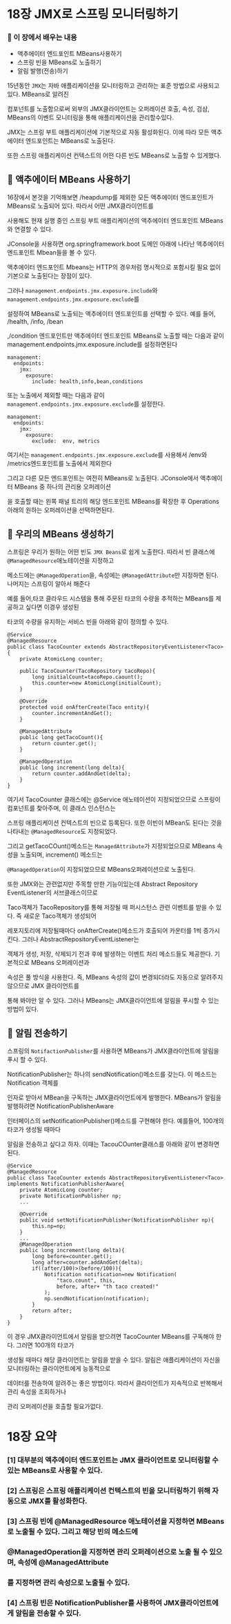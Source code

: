 # 18장 JMX로 스프링 모니터링하기

### 🌟 이 장에서 배우는 내용
- 액추에이터 엔드포인트 MBeans사용하기
- 스프링 빈을 MBeans로 노출하기
- 알림 발행(전송)하기

15년동안 `JMX`는 자바 애플리케이션을 모니터링하고 관리하는 표준 방법으로 사용되고 있다. MBeans로 알려진

컴포넌트를 노출함으로써 외부의 JMX클라이언트는 오퍼레이션 호출, 속성, 검삼, MBeans의 이벤트 모니터링을 통해 애플리케이션을 관리할수있다.

JMX는 스프링 부트 애플리케이션에 기본적으로 자동 활성화된다. 이에 따라 모든 액추에이터 엔드포인트는 MBeans로 노출된다.

또한 스프링 애플리케이션 컨텍스트의 어떤 다른 빈도 MBeans로 노출할 수 있게했다.

## 👟 액추에이터 MBeans 사용하기

16장에서 본것을 기억해보면 /heapdump를 제외한 모든 액추에이터 엔드포인트가 MBeans로 노출되어 있다. 따라서 어떤 JMX클라이언트를

사용해도 현재 실행 중인 스프링 부트 애플리케이션의 액추에이터 엔드포인트 MBeans와 연결할 수 있다. 

JConsole을 사용하면 org.springframework.boot 도메인 아래에 나타난 액추에이터 엔드포인트 Mbean들을 볼 수 있다.

액추에이터 엔드포인트 Mbeans는 HTTP의 경우처럼 명시적으로 포함시킬 필요 없이 기본으로 노출된다는 장점이 있다.

그러나 `management.endpoints.jmx.exposure.include`와 `management.endpoints.jmx.exposure.exclude`를

설정하여 MBeans로 노출되는 액추에이터 엔드포인트를 선택할 수 있다. 예를 들어, /health, /info, /bean

,/condition 엔드포인트만 액추에이터 엔드포인트 MBeans로 노출할 때는 다음과 같이 management.endpoints.jmx.exposure.include를 설정하면된다
```
management:
  endpoints:
    jmx:
      exposure:
        include: health,info,bean,conditions
```
또는 노출에서 제외할 때는 다음과 같이 `management.endpoints.jmx.exposure.exclude`를 설정한다.

```
management:
  endpoints:
    jmx:
      exposure:
        exclude:  env, metrics
```

여기서는 `management.endpoints.jmx.exposure.exclude`를 사용해서 /env와 /metrics엔드포인트를 노출에서 제외한다

그리고 다른 모든 엔드포인트는 여전히 MBeans로 노출된다. JConsole에서 액추에이터 MBeans 중 하나의 관리용 오퍼레이션

을 호출할 때는 왼쪽 패널 트리의 해당 엔드포인트 MBeans를 확장한 후 Operations 아래의 원하는 오퍼레이션을 선택하면된다.

## 👟 우리의 MBeans 생성하기
스프링은 우리가 원하는 어떤 빈도 `JMX Beans`로 쉽게 노출한다. 따라서 빈 클래스에 `@ManagedResource`애노테이션을 지정하고

메소드에는 `@ManagedOperation`을, 속성에는 `@ManagedAttribute`만 지정하면 된다. 나머지는 스프링이 알아서 해준다


예를 들어,타코 클라우드 시스템을 통해 주문된 타코의 수량을 추적하는 MBeans를 제공하고 싶다면 이경우 생성된

타코의 수량을 유지하는 서비스 빈을 아래와 같이 정의할 수 있다.

```
@Service
@ManagedResource
public class TacoCounter extends AbstractRepositoryEventListener<Taco>{
    private AtomicLong counter;

    public TacoCounter(TacoRepository tacoRepo){
        long initialCount=tacoRepo.caount();
        this.counter=new AtomicLong(initialCount);
    }

    @Override
    protected void onAfterCreate(Taco entity){
        counter.incrementAndGet();
    }

    @ManagedAttribute
    public long getTacoCount(){
        return counter.get();
    }

    @ManagedOperation
    public long increment(long delta){
        return counter.addAndGet(delta);
    }
}
```
여기서 TacoCounter 클래스에는 @Service 애노테이션이 지정되었으므로 스프링이 컴포넌트를 찾아주며, 이 클래스 인스턴스는

스프링 애플리케이션 컨텍스트의 빈으로 등록된다. 또한 이빈이 MBean도 된다는 것을 나타내는 `@ManagedResource`도 지정되었다.

그리고 getTacoCOunt()메소드는  `ManagedAttribute`가 지정되었으므로 MBeans 속성을 노출되며, increment() 메소드는 

`@ManagedOperation`이 지정되었으므로 MBeans오퍼레이션으로 노출된다.

또한 JMX와는 관련없지만 주목할 만한 기능이있는데 Abstract Repository EventListener의 서브클래스이므로

Taco객체가 TacoRepository를 통해 저장될 때 퍼시스턴스 관련 이벤트를 받을 수 있다. 즉 새로운 Taco객체가 생성되어

레포지토리에 저장될때마다 onAfterCreate()메소드가 호출되어 카운터를 1씩 증가시킨다. 그러나 AbstractRepositoryEventListener는

객체가 생성, 저장, 삭제되기 전과 후에 발생하는 이벤트 처리 메소드들도 제공한다. 기본적으로 MBeans 오퍼레이션과

속성은 풀 방식을 사용한다. 즉, MBeans 속성의 값이 변경되더라도 자동으로 알려주지 않으므로 JMX 클라이언트를

통해 봐야만 알 수 있다. 그러나 MBeans는 JMX클라이언트에 알림을 푸시할 수 있는 방법이 있다.

## 👟 알림 전송하기

스프링의 `NotifactionPublisher`를 사용하면 MBeans가 JMX클라이언트에 알림을 푸시 할 수 있다.

NotificationPublisher는 하나의 sendNotification()메소드를 갖는다. 이 메소드는 Notification 객체를

인자로 받아서 MBean을 구독하는 JMX클라이언트에게 발행한다. MBeans가 알림을 발행하려면 NotificationPublisherAware

인터페이스의 setNotificationPublisher()메소드를 구현해야 한다. 예를들어, 100개의 타코가 생성될 때마다

알림을 전송하고 싶다고 하자. 이때는 TacouCOunter클래스를 아래와 같이 변경하면된다.

```
@Service
@ManagedResource
public class TacoCounter extends AbstractRepositoryEventListener<Taco> implements NotificationPublisherAware{
    private AtomicLong counter;
    private NotificationPublisher np;
    ...

    @Override
    public void setNotificationPublisher(NotificationPublisher np){
        this.np=np;
    }
    ...
    @ManagedOperation
    public long increment(long delta){
        long before=counter.get();
        long after=counter.addAndGet(delta);
        if((after/100)>(before/100)){
            Notification notification=new Notification(
                "taco.count", this,
                before, after+ "th taco created!"
            );
            np.sendNotification(notification);
        }
        return after;
    }
}
```

이 경우 JMX클라이언트에서 알림을 받으려면 TacoCounter MBeans를 구독해야 한다. 그러면 100개의 타코가

생성될 때마다 해당 클라이언트는 알림을 받을 수 있다. 알림은 애플리케이션이 자신을 모니터링하는 클라이언트에게 능동적으로

데이터를 전송하여 알려주는 좋은 방법이다. 따라서 클라이언트가 지속적으로 반복해서 관리 속성을 조회하거나 

관리 오퍼레이션을 호출할 필요가없다.

# 18장 요약

### [1] 대부분의 액추에이터 엔드포인트는 JMX 클라이언트로 모니터링할 수 있는 MBeans로 사용할 수 있다.

### [2] 스프링은 스프링 애플리케이션 컨텍스트의 빈을 모니터링하기 위해 자동으로 JMX를 활성화한다.

### [3] 스프링 빈에 @ManagedResource 애노테이션을 지정하면 MBeans로 노출될 수 있다. 그리고 해당 빈의 메소드에

### @ManagedOperation을 지정하면 관리 오퍼레이션으로 노출 될 수 있으며, 속성에 @ManagedAttribute

### 를 지정하면 관리 속성으로 노출될 수 있다.

### [4] 스프링 빈은 NotificationPublisher를 사용하여 JMX클라이언트에게 알림을 전송할 수 있다.